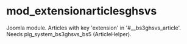 # mod_extensionarticlesghsvs
 Joomla module. Articles with key 'extension' in '#__bs3ghsvs_article'. Needs plg_system_bs3ghsvs_bs5 (ArticleHelper).

